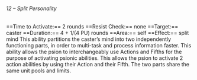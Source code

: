 ###### 12 – Split Personality
==Time to Activate:== 2 rounds
==Resist Check:== none
==Target:== caster
==Duration:== 4 + 1/(4 PU) rounds
==Area:== self
==Effect:== split mind
This ability partitions the caster’s mind into two independently functioning parts, in order to multi-task and process information faster. This ability allows the psion to interchangeably use Actions and Fifths for the purpose of activating psionic abilities. This allows the psion to activate 2 action abilities by using their Action and their Fifth. The two parts share the same unit pools and limits.
